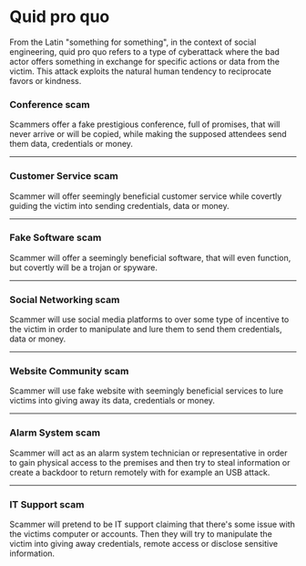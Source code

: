 # Quid pro quo

From the Latin "something for something", in the context of social engineering, quid pro quo refers to a  type of cyberattack where the bad actor offers something in exchange for specific actions or data from the victim. This attack exploits the natural human tendency to reciprocate favors or kindness.&#x20;

### Conference scam

Scammers offer a fake prestigious conference, full of promises, that will never arrive or will be copied, while making the supposed attendees send them data, credentials or money.

***

### Customer Service scam

Scammer will offer seemingly beneficial customer service while covertly guiding the victim into sending credentials, data or money.&#x20;

***

### Fake Software scam

Scammer will offer a seemingly beneficial software, that will even function, but covertly will be a trojan or spyware.

***

### Social Networking scam

Scammer will use social media platforms to over some type of incentive to the victim in order to manipulate and lure them to send them credentials, data or money.

***

### Website Community scam

Scammer will use fake website with seemingly beneficial services to lure victims into giving away its data, credentials or money.

***

### Alarm System scam

Scammer will act as an alarm system technician or representative in order to gain physical access to the premises and then try to steal information or create a backdoor to return remotely with for example an USB attack.

***

### IT Support scam

Scammer will pretend to be IT support claiming that there's some issue with the victims computer or accounts. Then they will try to manipulate the victim into giving away credentials, remote access or disclose sensitive information.
